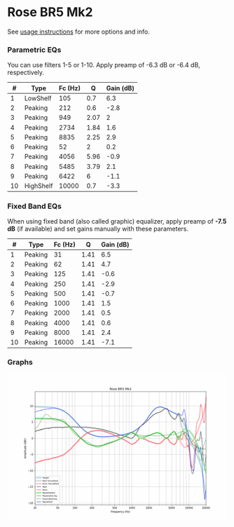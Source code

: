 # Rose BR5 Mk2
See [usage instructions](https://github.com/jaakkopasanen/AutoEq#usage) for more options and info.

### Parametric EQs
You can use filters 1-5 or 1-10. Apply preamp of -6.3 dB or -6.4 dB, respectively.

|   # | Type      |   Fc (Hz) |    Q |   Gain (dB) |
|-----|-----------|-----------|------|-------------|
|   1 | LowShelf  |       105 | 0.7  |         6.3 |
|   2 | Peaking   |       212 | 0.6  |        -2.8 |
|   3 | Peaking   |       949 | 2.07 |         2   |
|   4 | Peaking   |      2734 | 1.84 |         1.6 |
|   5 | Peaking   |      8835 | 2.25 |         2.9 |
|   6 | Peaking   |        52 | 2    |         0.2 |
|   7 | Peaking   |      4056 | 5.96 |        -0.9 |
|   8 | Peaking   |      5485 | 3.79 |         2.1 |
|   9 | Peaking   |      6422 | 6    |        -1.1 |
|  10 | HighShelf |     10000 | 0.7  |        -3.3 |

### Fixed Band EQs
When using fixed band (also called graphic) equalizer, apply preamp of **-7.5 dB** (if available) and set gains manually with these parameters.

|   # | Type    |   Fc (Hz) |    Q |   Gain (dB) |
|-----|---------|-----------|------|-------------|
|   1 | Peaking |        31 | 1.41 |         6.5 |
|   2 | Peaking |        62 | 1.41 |         4.7 |
|   3 | Peaking |       125 | 1.41 |        -0.6 |
|   4 | Peaking |       250 | 1.41 |        -2.9 |
|   5 | Peaking |       500 | 1.41 |        -0.7 |
|   6 | Peaking |      1000 | 1.41 |         1.5 |
|   7 | Peaking |      2000 | 1.41 |         0.5 |
|   8 | Peaking |      4000 | 1.41 |         0.6 |
|   9 | Peaking |      8000 | 1.41 |         2.4 |
|  10 | Peaking |     16000 | 1.41 |        -7.1 |

### Graphs
![](./Rose%20BR5%20Mk2.png)
